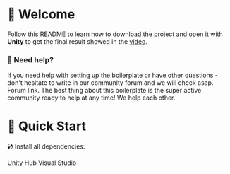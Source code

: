<h1>👋 Welcome</h1>
Follow this README to learn how to download the project and open it with <b>Unity</b> to get the final result showed in the <a href="https://youtu.be/wjqDSH29ZKk">video</a>.

<h3>🤝 Need help?</h3>
If you need help with setting up the boilerplate or have other questions - don't hesitate to write in our community forum and we will check asap. Forum link. The best thing about this boilerplate is the super active community ready to help at any time! We help each other.

<h1>🚀 Quick Start</h1>
💿 Install all dependencies:

Unity Hub
Visual Studio

